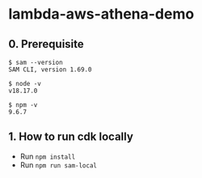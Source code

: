 # lambda-aws-athena-demo

## 0. Prerequisite

```
$ sam --version
SAM CLI, version 1.69.0
```

```
$ node -v
v18.17.0
```

```
$ npm -v
9.6.7
```

## 1. How to run cdk locally

- Run `npm install`
- Run `npm run sam-local`

